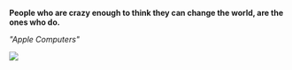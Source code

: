**People who are crazy enough to think they can change the world, are the ones who do.**

*"Apple Computers"*

![](https://api.nosense.lol/ghvc/?username=cdfrm)